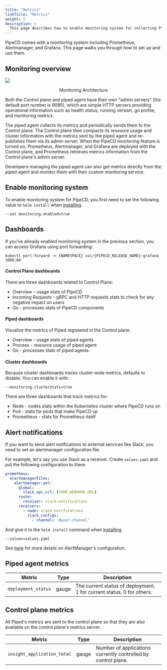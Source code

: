 ```yaml
---
title: "Metrics"
linkTitle: "Metrics"
weight: 5
description: >
  This page describes how to enable monitoring system for collecting PipeCD' metrics.
---
```


PipeCD comes with a monitoring system including Prometheus, Alertmanager, and Grafana.
This page walks you through how to set up and use them.

## Monitoring overview

![](/images/metrics-architecture.png)
<p style="text-align: center;">
Monitoring Architecture
</p>

Both the Control plane and piped agent have their own "admin servers" (the default port number is 9085), which are simple HTTP servers providing operational information such as health status, running version, go profile, and monitoring metrics.

The piped agent collects its metrics and periodically sends them to the Control plane. The Control plane then compacts its resource usage and cluster information with the metrics sent by the piped agent and re-publishes them via its admin server. When the PipeCD monitoring feature is turned on, Prometheus, Alertmanager, and Grafana are deployed with the Control plane, and Prometheus retrieves metrics information from the Control plane's admin server.

Developers managing the piped agent can also get metrics directly from the piped agent and monitor them with their custom monitoring service.

## Enable monitoring system
To enable monitoring system for PipeCD, you first need to set the following value to `helm install` when [installing](../../../installation/install-controlplane/#2-preparing-control-plane-configuration-file-and-installing).

```
--set monitoring.enabled=true
```

## Dashboards
If you've already enabled monitoring system in the previous section, you can access Grafana using port forwarding:

```
kubectl port-forward -n {NAMESPACE} svc/{PIPECD_RELEASE_NAME}-grafana 3000:80
```

#### Control Plane dashboards
There are three dashboards related to Control Plane:
- Overview - usage stats of PipeCD
- Incoming Requests - gRPC and HTTP requests stats to check for any negative impact on users
- Go - processes stats of PipeCD components

#### Piped dashboards
Visualize the metrics of Piped registered in the Control plane.
- Overview - usage stats of piped agents
- Process - resource usage of piped agent
- Go - processes stats of piped agents.

#### Cluster dashboards
Because cluster dashboards tracks cluster-wide metrics, defaults to disable. You can enable it with:

```
--monitoring.clusterStats=true
```

There are three dashboards that track metrics for:
- Node - nodes stats within the Kubernetes cluster where PipeCD runs on
- Pod - stats for pods that make PipeCD up
- Prometheus - stats for Prometheus itself

## Alert notifications
If you want to send alert notifications to external services like Slack, you need to set an alertmanager configuration file.

For example, let's say you use Slack as a receiver. Create `values.yaml` and put the following configuration to there.

```yaml
prometheus:
  alertmanagerFiles:
    alertmanager.yml:
      global:
        slack_api_url: {YOUR_WEBHOOK_URL}
      route:
        receiver: slack-notifications
      receivers:
        - name: slack-notifications
          slack_configs:
            - channel: '#your-channel'
```

And give it to the `helm install` command when [installing](../../../installation/install-controlplane/#2-preparing-control-plane-configuration-file-and-installing).

```
--values=values.yaml
```

See [here](https://prometheus.io/docs/alerting/latest/configuration/) for more details on AlertManager's configuration.

## Piped agent metrics

| Metric | Type | Description |
| --- | --- | --- |
| `deployment_status` | gauge | The current status of deployment. 1 for current status, 0 for others. |

## Control plane metrics

All Piped's metrics are sent to the control plane so that they are also available on the control plane's metrics server.

| Metric | Type | Description |
| --- | --- | --- |
| `insight_application_total` | gauge | Number of applications currently controlled by control plane. |